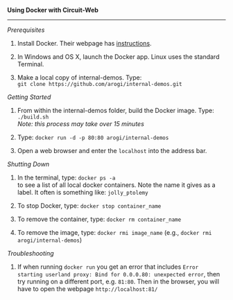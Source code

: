 <b>Using Docker with Circuit-Web</b>  
<hr />

*Prerequisites*  

 1. Install Docker. Their webpage has [instructions](https://docs.docker.com/engine/installation/).

 2. In Windows and OS X, launch the Docker app. Linux uses the standard Terminal.

 3. Make a local copy of internal-demos. Type:  
    `git clone https://github.com/arogi/internal-demos.git`


*Getting Started*

 1. From within the internal-demos folder, build the Docker image. Type: `./build.sh`  
    *Note: this process may take over 15 minutes*  

 2. Type: `docker run -d -p 80:80 arogi/internal-demos`  

 3. Open a web browser and enter the `localhost` into the address bar.


*Shutting Down*  

 1. In the terminal, type: `docker ps -a`  
    to see a list of all local docker containers. Note the name it gives as a label. It often is something like: `jolly_ptolemy`

 2. To stop Docker, type: `docker stop container_name`

 3. To remove the container, type: `docker rm container_name`

 4. To remove the image, type: `docker rmi image_name` (e.g., `docker rmi arogi/internal-demos`)


*Troubleshooting*

 1. If when running `docker run` you get an error that includes `Error starting userland proxy: Bind for 0.0.0.80: unexpected error`, then try running on a different port, e.g. `81:80`. Then in the browser, you will have to open the webpage `http://localhost:81/`

